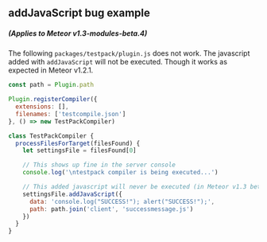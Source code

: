 
## addJavaScript bug example
##### *(Applies to Meteor v1.3-modules-beta.4)*

The following `packages/testpack/plugin.js` does not work.
The javascript added with `addJavaScript` will not be executed.
Though it works as expected in Meteor v1.2.1.

```javascript
const path = Plugin.path

Plugin.registerCompiler({
  extensions: [],
  filenames: ['testcompile.json']
}, () => new TestPackCompiler)

class TestPackCompiler {
  processFilesForTarget(filesFound) {
    let settingsFile = filesFound[0]

    // This shows up fine in the server console
    console.log('\ntestpack compiler is being executed...')

    // This added javascript will never be executed (in Meteor v1.3 beta 4)
    settingsFile.addJavaScript({
      data: 'console.log("SUCCESS!"); alert("SUCCESS!");',
      path: path.join('client', 'successmessage.js')
    })
  }
}
```
